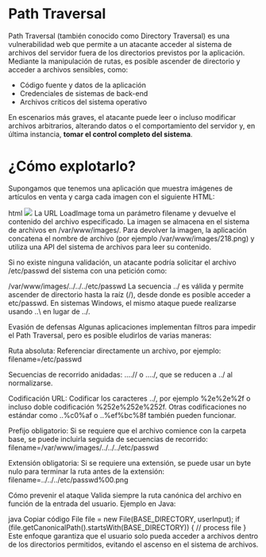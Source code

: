 # Path Traversal

Path Traversal (también conocido como Directory Traversal) es una vulnerabilidad web que permite a un atacante acceder al sistema de archivos del servidor fuera de los directorios previstos por la aplicación.  
Mediante la manipulación de rutas, es posible ascender de directorio y acceder a archivos sensibles, como:

- Código fuente y datos de la aplicación  
- Credenciales de sistemas de back-end  
- Archivos críticos del sistema operativo  

En escenarios más graves, el atacante puede leer o incluso modificar archivos arbitrarios, alterando datos o el comportamiento del servidor y, en última instancia, **tomar el control completo del sistema**.



# ¿Cómo explotarlo?

Supongamos que tenemos una aplicación que muestra imágenes de artículos en venta y carga cada imagen con el siguiente HTML:

html
<img src="LoadImage?filename=218.png">
La URL LoadImage toma un parámetro filename y devuelve el contenido del archivo especificado.
La imagen se almacena en el sistema de archivos en /var/www/images/. Para devolver la imagen, la aplicación concatena el nombre de archivo (por ejemplo /var/www/images/218.png) y utiliza una API del sistema de archivos para leer su contenido.

Si no existe ninguna validación, un atacante podría solicitar el archivo /etc/passwd del sistema con una petición como:

/var/www/images/../../../etc/passwd
La secuencia ../ es válida y permite ascender de directorio hasta la raíz (/), desde donde es posible acceder a etc/passwd.
En sistemas Windows, el mismo ataque puede realizarse usando ..\ en lugar de ../.

Evasión de defensas
Algunas aplicaciones implementan filtros para impedir el Path Traversal, pero es posible eludirlos de varias maneras:

Ruta absoluta: Referenciar directamente un archivo, por ejemplo:
filename=/etc/passwd

Secuencias de recorrido anidadas: ....// o ....\/, que se reducen a ../ al normalizarse.

Codificación URL: Codificar los caracteres ../, por ejemplo %2e%2e%2f o incluso doble codificación %252e%252e%252f. Otras codificaciones no estándar como ..%c0%af o ..%ef%bc%8f también pueden funcionar.

Prefijo obligatorio: Si se requiere que el archivo comience con la carpeta base, se puede incluirla seguida de secuencias de recorrido:
filename=/var/www/images/../../../etc/passwd

Extensión obligatoria: Si se requiere una extensión, se puede usar un byte nulo para terminar la ruta antes de la extensión:
filename=../../../etc/passwd%00.png

Cómo prevenir el ataque
Valida siempre la ruta canónica del archivo en función de la entrada del usuario.
Ejemplo en Java:

java
Copiar código
File file = new File(BASE_DIRECTORY, userInput);
if (file.getCanonicalPath().startsWith(BASE_DIRECTORY)) {
    // process file
}
Este enfoque garantiza que el usuario solo pueda acceder a archivos dentro de los directorios permitidos, evitando el ascenso en el sistema de archivos.
